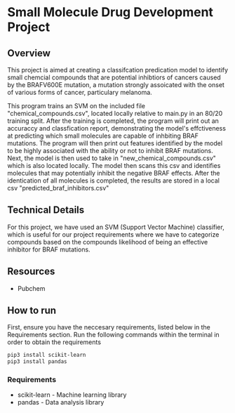 # Small Molecule Drug Development Project

## Overview

This project is aimed at creating a classifcation predication model to identify small chemcial compounds that are potential inhibtiors of cancers caused by the BRAFV600E mutation, a mutation strongly assoicated with the onset of various forms of cancer, particulary melanoma. 

This program trains an SVM on the included file "chemical_compounds.csv", located locally relative to main.py in an 80/20 training split. After the training is completed, the program will print out an accuraccy and classfication report, demonstrating the model's effctiveness at predicting which small molecules are capable of inhbiting BRAF mutations. The program will then print out features identified by the model to be highly associated with the ability or not to inhibit BRAF mutations. Next, the model is then used to take in "new_chemical_compounds.csv" which is also located locally. The model then scans this csv and identifies molecules that may potentially inhibit the negative BRAF effects. After the identication of all molecules is completed, the results are stored in a local csv "predicted_braf_inhibitors.csv"

## Technical Details 

For this project, we have used an SVM (Support Vector Machine) classifier, which is useful for our project requirements where we have to categorize compounds based on the compounds likelihood of being an effective inhibitor for BRAF mutations.

## Resources 

* Pubchem 

## How to run 
First, ensure you have the neccesary requirements, listed below in the Requirements section. Run the following commands within the terminal in order to obtain the requirements

``` sh
pip3 install scikit-learn
pip3 install pandas
```

### Requirements 

* scikit-learn - Machine learning library
* pandas - Data analysis library












